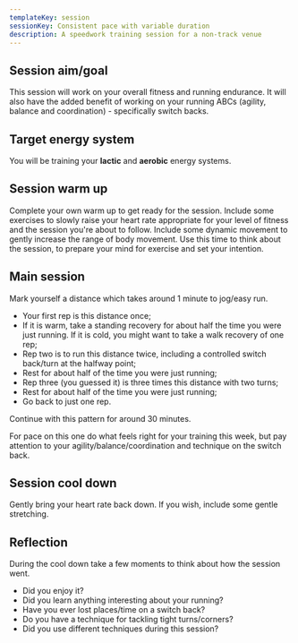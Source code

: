 ```yaml
---
templateKey: session
sessionKey: Consistent pace with variable duration
description: A speedwork training session for a non-track venue
---
```

## Session aim/goal

This session will work on your overall fitness and running endurance. It will also 
have the added benefit of working on your running ABCs (agility, balance and 
coordination) - specifically switch backs.     

## Target energy system 

You will be training your **lactic** and **aerobic** energy systems.

## Session warm up

Complete your own warm up to get ready for the session.  Include some exercises 
to slowly raise your heart rate appropriate for your level of fitness and the 
session you're about to follow.  Include some dynamic movement to gently increase 
the range of body movement. Use this time to think about the session, to prepare 
your mind for exercise and set your intention.  

## Main session

Mark yourself a distance which takes around 1 minute to jog/easy run. 

* Your first rep is this distance once; 
* If it is warm, take a standing recovery for about half the time you were just 
  running.  If it is cold, you might want to take a walk recovery of one rep; 
* Rep two is to run this distance twice, including a controlled switch back/turn 
  at the halfway point;
* Rest for about half of the time you were just running; 
* Rep three (you guessed it) is three times this distance with two turns; 
* Rest for about half of the time you were just running;
* Go back to just one rep.

Continue with this pattern for around 30 minutes.  

For pace on this one do what feels right for your training this week, but pay 
attention to your agility/balance/coordination and technique on the switch back.  

## Session cool down

Gently bring your heart rate back down.  If you wish, include some gentle stretching. 

## Reflection

During the cool down take a few moments to think about how the session went.

* Did you enjoy it?
* Did you learn anything interesting about your running?
* Have you ever lost places/time on a switch back?
* Do you have a technique for tackling tight turns/corners?
* Did you use different techniques during this session?
